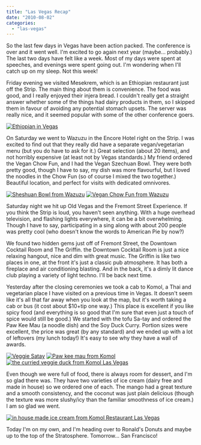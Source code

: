 ```yaml
---
title: "Las Vegas Recap"
date: "2010-08-02"
categories:
  - "las-vegas"
---
```


So the last few days in Vegas have been action packed. The conference is over and it went well. I'm excited to go again next year (maybe... probably.) The last two days have felt like a week. Most of my days were spent at speeches, and evenings were spent going out. I'm wondering when I'll catch up on my sleep. Not this week!  

Friday evening we visited Mesekrem, which is an Ethiopian restaurant just off the Strip. The main thing about them is convenience. The food was good, and I really enjoyed their injera bread. I couldn't really get a straight answer whether some of the things had dairy products in them, so I skipped them in favour of avoiding any potential stomach upsets. The server was really nice, and it seemed popular with some of the other conference goers.  


[![Ethiopian in Vegas](images/4853222285_ffb68480b1.jpg)](http://www.flickr.com/photos/prairiev/4853222285/ "Ethiopian in Vegas by MeShellG, on Flickr")


On Saturday we went to Wazuzu in the Encore Hotel right on the Strip. I was excited to find out that they really did have a separate vegan/vegetarian menu (but you do have to ask for it.) Great selection (about 20 items), and not horribly expensive (at least not by Vegas standards.) My friend ordered the Vegan Chow Fun, and I had the Vegan Szechuan Bowl. They were both pretty good, though I have to say, my dish was more flavourful, but I loved the noodles in the Chow Fun (so of course I mixed the two together.) Beautiful location, and perfect for visits with dedicated omnivores.  


[![Sheshuan Bowl from Wazuzu](images/4853222403_f4b82d23e0_m.jpg)](http://www.flickr.com/photos/prairiev/4853222403/ "Sheshuan Bowl from Wazuzu by MeShellG, on Flickr") [![Vegan Chow Fun from Wazuzu](images/4853222607_2a27ee9f29_m.jpg)](http://www.flickr.com/photos/prairiev/4853222607/ "Vegan Chow Fun from Wazuzu by MeShellG, on Flickr")


Saturday night we hit up Old Vegas and the Fremont Street Experience. If you think the Strip is loud, you haven't seen anything. With a huge overhead television, and flashing lights everywhere, it can be a bit overwhelming. Though I have to say, participating in a sing along with about 200 people was pretty cool (who doesn't know the words to American Pie by now?)  

We found two hidden gems just off of Fremont Street, the Downtown Cocktail Room and The Griffin. the Downtown Cocktail Room is just a nice relaxing hangout, nice and dim with great music. The Griffin is like two places in one, at the front it's just a classic pub atmosphere. It has both a fireplace and air conditioning blasting. And in the back, it's a dimly lit dance club playing a variety of light techno. I'll be back next time.  

Yesterday after the closing ceremonies we took a cab to Komol, a Thai and vegetarian place I have visited on a previous time in Vegas. It doesn't seem like it's all that far away when you look at the map, but it's worth taking a cab or bus (it cost about $10+tip one way.) This place is excellent if you like spicy food (and everything is so good that I'm sure that even just a touch of spice would still be good.) We started with the tofu Sa-tay and ordered the Paw Kee Mau (a noodle dish) and the Soy Duck Curry. Portion sizes were excellent, the price was great (by any standard) and we ended up with a lot of leftovers (my lunch today!) It's easy to see why they have a wall of awards.  


[![Veggie Satay](images/4853222927_0748abde86_m.jpg)](http://www.flickr.com/photos/prairiev/4853222927/ "P1100095-resize by MeShellG, on Flickr") [![Paw kee mau from Komol](images/4853841728_f1a046f471_m.jpg)](http://www.flickr.com/photos/prairiev/4853841728/ "Paw kee mau from Komol by MeShellG, on Flickr") [![the curried veggie duck from Komol Las Vegas](images/4853223287_bdd974de75_m.jpg)](http://www.flickr.com/photos/prairiev/4853223287/ "the curried veggie duck from Komol Las Vegas by MeShellG, on Flickr")


Even though we were full of food, there is always room for dessert, and I'm so glad there was. They have two varieties of ice cream (dairy free and made in house) so we ordered one of each. The mango had a great texture and a smooth consistency, and the coconut was just plain delicious (though the texture was more slushy/icy than the familiar smoothness of ice cream.) I am so glad we went.  


[![in house made ice cream from Komol Restaurant Las Vegas](images/4853223717_f3636095c8.jpg)](http://www.flickr.com/photos/prairiev/4853223717/ "in house made ice cream from Komol Restaurant Las Vegas by MeShellG, on Flickr")


Today I'm on my own, and I'm heading over to Ronald's Donuts and maybe up to the top of the Stratosphere. Tomorrow... San Francisco!
